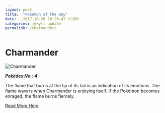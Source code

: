 ```yaml
---
layout: post
title:  "Pokémon of the Day"
date:   2017-10-26 20:20:47 +1100
categories: jekyll update
permalink: /charmander/
---
```


# Charmander

![Charmander](https://assets.pokemon.com/assets/cms2/img/pokedex/full/004.png)

**_Pokédex No.: 4_**

The flame that burns at the tip of its tail is an indication of its emotions. The flame wavers when Charmander is enjoying itself. If the Pokémon becomes enraged, the flame burns fiercely.

[Read More Here](https://www.pokemon.com/au/pokedex/charmander)